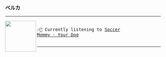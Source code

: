 ### ベルカ

***

[<img align="left" width="100" height="100" src="https:&#x2F;&#x2F;lastfm.freetls.fastly.net&#x2F;i&#x2F;u&#x2F;174s&#x2F;6a897712ef6ae821f6ccc22a56369d3f.jpg">](https://www.youtube.com/results?search_query=Soccer+Mommy+Your+Dog)
<big><pre>
<small>
</br>🎶🎵  Currently listening to  [Soccer Mommy - Your Dog](https://www.youtube.com/results?search_query=Soccer+Mommy+Your+Dog)</br>
</small></pre></big>

---
<img src="https://user-images.githubusercontent.com/49416514/174639013-df8a6ddc-3187-4058-9452-867a4756a213.gif" width="12" height="12"/>